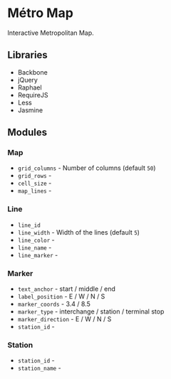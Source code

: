 Métro Map
=========
Interactive Metropolitan Map.

Libraries
----------

* Backbone
* jQuery
* Raphael
* RequireJS
* Less
* Jasmine


Modules
----------

### Map

* ``grid_columns`` - Number of columns (default ``50``)
* ``grid_rows`` - 
* ``cell_size`` -
* ``map_lines`` -

### Line

* ``line_id``
* ``line_width`` - Width of the lines (default ``5``)
* ``line_color`` -
* ``line_name`` -
* ``line_marker`` -

### Marker

* ``text_anchor`` - start / middle / end
* ``label_position`` - E / W / N / S
* ``marker_coords`` - 3.4 / 8.5
* ``marker_type`` - interchange / station / terminal stop
* ``marker_direction`` - E / W / N / S
* ``station_id`` - 

### Station

* ``station_id`` -
* ``station_name`` -
